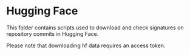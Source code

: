 # Hugging Face

This folder contains scripts used to download and check signatures on repository commits in Hugging Face.

Please note that downloading hf data requires an access token.